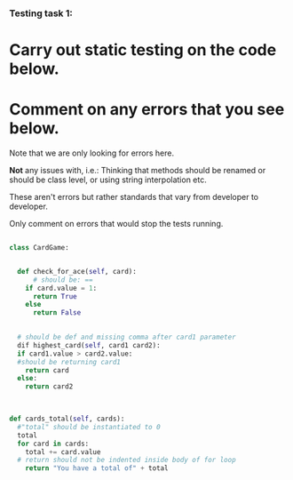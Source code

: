 ### Testing task 1:
# Carry out static testing on the code below.
# Comment on any errors that you see below.

Note that we are only looking for errors here.

**Not** any issues with, i.e.: 
Thinking that methods should be renamed or should be class level, or using string interpolation etc. 

These aren't errors but rather standards that vary from developer to developer. 

Only comment on errors that would stop the tests running.

```python

class CardGame:


  def check_for_ace(self, card):
      # should be: ==
    if card.value = 1:
      return True
    else
      return False
   

  # should be def and missing comma after card1 parameter
  dif highest_card(self, card1 card2):
  if card1.value > card2.value:
  #should be returning card1
    return card
  else:
    return card2
  


def cards_total(self, cards):
  #"total" should be instantiated to 0
  total
  for card in cards:
    total += card.value
  # return should not be indented inside body of for loop
    return "You have a total of" + total
```
